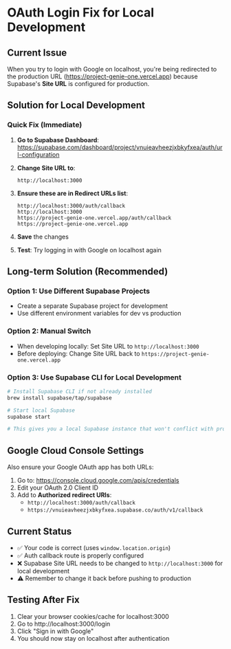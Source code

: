 # OAuth Login Fix for Local Development

## Current Issue
When you try to login with Google on localhost, you're being redirected to the production URL (https://project-genie-one.vercel.app) because Supabase's **Site URL** is configured for production.

## Solution for Local Development

### Quick Fix (Immediate)
1. **Go to Supabase Dashboard**: 
   https://supabase.com/dashboard/project/vnuieavheezjxbkyfxea/auth/url-configuration

2. **Change Site URL to**:
   ```
   http://localhost:3000
   ```

3. **Ensure these are in Redirect URLs list**:
   ```
   http://localhost:3000/auth/callback
   http://localhost:3000
   https://project-genie-one.vercel.app/auth/callback
   https://project-genie-one.vercel.app
   ```

4. **Save** the changes

5. **Test**: Try logging in with Google on localhost again

## Long-term Solution (Recommended)

### Option 1: Use Different Supabase Projects
- Create a separate Supabase project for development
- Use different environment variables for dev vs production

### Option 2: Manual Switch
- When developing locally: Set Site URL to `http://localhost:3000`
- Before deploying: Change Site URL back to `https://project-genie-one.vercel.app`

### Option 3: Use Supabase CLI for Local Development
```bash
# Install Supabase CLI if not already installed
brew install supabase/tap/supabase

# Start local Supabase
supabase start

# This gives you a local Supabase instance that won't conflict with production
```

## Google Cloud Console Settings
Also ensure your Google OAuth app has both URLs:
1. Go to: https://console.cloud.google.com/apis/credentials
2. Edit your OAuth 2.0 Client ID
3. Add to **Authorized redirect URIs**:
   - `http://localhost:3000/auth/callback`
   - `https://vnuieavheezjxbkyfxea.supabase.co/auth/v1/callback`

## Current Status
- ✅ Your code is correct (uses `window.location.origin`)
- ✅ Auth callback route is properly configured
- ❌ Supabase Site URL needs to be changed to `http://localhost:3000` for local development
- ⚠️ Remember to change it back before pushing to production

## Testing After Fix
1. Clear your browser cookies/cache for localhost:3000
2. Go to http://localhost:3000/login
3. Click "Sign in with Google"
4. You should now stay on localhost after authentication